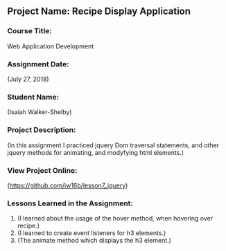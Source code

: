 ## Project Name:  Recipe Display Application

### Course Title:
Web Application Development

### Assignment Date:  
(July 27, 2018)

### Student Name:  
(Isaiah Walker-Shelby)

### Project Description:
(In this assignment I practiced jquery Dom traversal statements, and other jquery methods for animating, and modyfying html elements.)

### View Project Online:
(https://github.com/iw16b/lesson7_jquery)

### Lessons Learned in the Assignment:
1. (I learned about the usage of the hover method, when hovering over recipe.)
2. (I learned to create event listeners for h3 elements.)
3. (The animate method which displays the h3 element.)

